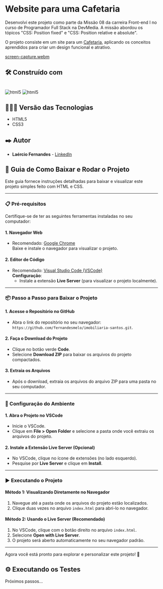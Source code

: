  # Website para uma Cafetaria 

Desenvolvi este projeto como parte da Missão 08 da carreira Front-end I no curso de Programador Full Stack na DevMedia. A missão abordou os tópicos "CSS: Position fixed" e "CSS: Position relative e absolute".  

O projeto consiste em um site para um [Cafetaria](https://fernandesmelo.github.io/website-para-uma-cafeteria/), aplicando os conceitos aprendidos para criar um design funcional e atrativo.

[screen-capture.webm](https://github.com/user-attachments/assets/25289819-4f94-451d-9f7d-4200d47369ee)

## 🛠️ Construído com

<div style="display: inline-block"><br/>
  <img align="center" alt="html5" src="https://img.shields.io/badge/HTML5-E34F26?style=for-the-badge&logo=html5&logoColor=white" /> 
  <img align="center" alt="html5" src="https://img.shields.io/badge/CSS3-1572B6?style=for-the-badge&logo=css3&logoColor=white" />
</div><br/>

## 👨🏽‍💻 Versão das Tecnologias

* HTML5
* CSS3

## ✒️ Autor

* **Laércio Fernandes** - [LinkedIn](https://www.linkedin.com/in/laercio-fernandes/)

## 🚀 Guia de Como Baixar e Rodar o Projeto

Este guia fornece instruções detalhadas para baixar e visualizar este projeto simples feito com HTML e CSS.

---

### 📋 Pré-requisitos

Certifique-se de ter as seguintes ferramentas instaladas no seu computador:

#### 1. Navegador Web
- Recomendado: [Google Chrome](https://www.google.com/chrome/)  
  Baixe e instale o navegador para visualizar o projeto.

#### 2. Editor de Código
- Recomendado: [Visual Studio Code (VSCode)](https://code.visualstudio.com/download)  
  **Configuração**:
  - Instale a extensão **Live Server** (para visualizar o projeto localmente).

---

### 📦 Passo a Passo para Baixar o Projeto

#### 1. Acesse o Repositório no GitHub
- Abra o link do repositório no seu navegador: `https://github.com/fernandesmelo/imobiliaria-santos.git`.

#### 2. Faça o Download do Projeto
- Clique no botão verde **Code**.
- Selecione **Download ZIP** para baixar os arquivos do projeto compactados.

#### 3. Extraia os Arquivos
- Após o download, extraia os arquivos do arquivo ZIP para uma pasta no seu computador.

---

### 🔧 Configuração do Ambiente

#### 1. Abra o Projeto no VSCode
- Inicie o VSCode.
- Clique em **File > Open Folder** e selecione a pasta onde você extraiu os arquivos do projeto.

#### 2. Instale a Extensão Live Server (Opcional)
- No VSCode, clique no ícone de extensões (no lado esquerdo).
- Pesquise por **Live Server** e clique em **Install**.

---

### ▶️ Executando o Projeto

#### Método 1: Visualizando Diretamente no Navegador
1. Navegue até a pasta onde os arquivos do projeto estão localizados.
2. Clique duas vezes no arquivo `index.html` para abri-lo no navegador.

#### Método 2: Usando o Live Server (Recomendado)
1. No VSCode, clique com o botão direito no arquivo `index.html`.
2. Selecione **Open with Live Server**.
3. O projeto será aberto automaticamente no seu navegador padrão.

---

Agora você está pronto para explorar e personalizar este projeto! 🎉

## ⚙️ Executando os Testes
Próximos passos...
